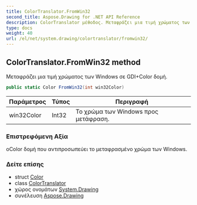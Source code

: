 ```yaml
---
title: ColorTranslator.FromWin32
second_title: Aspose.Drawing for .NET API Reference
description: ColorTranslator μέθοδος. Μεταφράζει μια τιμή χρώματος των Windows σε GDIColor δομή.
type: docs
weight: 40
url: /el/net/system.drawing/colortranslator/fromwin32/
---
```

## ColorTranslator.FromWin32 method

Μεταφράζει μια τιμή χρώματος των Windows σε GDI+Color δομή.

```csharp
public static Color FromWin32(int win32Color)
```

| Παράμετρος | Τύπος | Περιγραφή |
| --- | --- | --- |
| win32Color | Int32 | Το χρώμα των Windows προς μετάφραση. |

### Επιστρεφόμενη Αξία

οColor δομή που αντιπροσωπεύει το μεταφρασμένο χρώμα των Windows.

### Δείτε επίσης

* struct [Color](../../color/)
* class [ColorTranslator](../)
* χώρος ονομάτων [System.Drawing](../../colortranslator/)
* συνέλευση [Aspose.Drawing](../../../)


